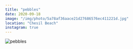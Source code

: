 ```yaml
---
title: "pebbles"
date: 2020-09-18
image: "/img/photo/5a78af36aace21d27686576ec411221d.jpg"
location: "Chesil Beach"
instagram: true
---
```


![pebbles](/img/photo/5a78af36aace21d27686576ec411221d.jpg)
